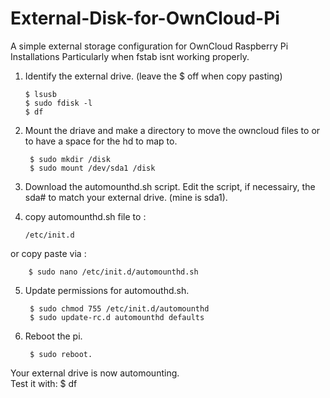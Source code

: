 # External-Disk-for-OwnCloud-Pi
A simple external storage configuration for OwnCloud Raspberry Pi Installations
Particularly when fstab isnt working properly.


1.  Identify the external drive. (leave the $ off when copy pasting)

		$ lsusb
		$ sudo fdisk -l
		$ df

	
2. Mount the driave and make a directory to move the owncloud files to or to have a space for the hd to map to.

		$ sudo mkdir /disk
		$ sudo mount /dev/sda1 /disk	


3. Download the automounthd.sh script. Edit the script, if necessairy, the sda# to match your external drive. (mine is sda1).    


4.  copy automounthd.sh file to :

		/etc/init.d
or
	copy paste via :
	
		$ sudo nano /etc/init.d/automounthd.sh


5. Update permissions for automouthd.sh.

		$ sudo chmod 755 /etc/init.d/automounthd
		$ sudo update-rc.d automounthd defaults

6. Reboot the pi.

		$ sudo reboot.
	
	
Your external drive is now automounting.    
Test it with:
	$ df
